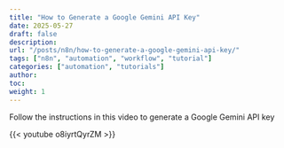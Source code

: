```yaml
---
title: "How to Generate a Google Gemini API Key"
date: 2025-05-27
draft: false
description:
url: "/posts/n8n/how-to-generate-a-google-gemini-api-key/"
tags: ["n8n", "automation", "workflow", "tutorial"]
categories: ["automation", "tutorials"]
author:
toc:
weight: 1
---
```

Follow the instructions in this video to generate a Google Gemini API key

{{< youtube o8iyrtQyrZM >}}


